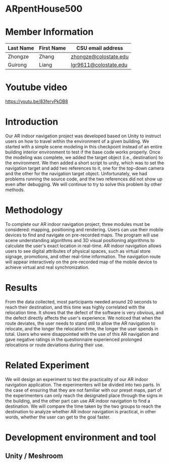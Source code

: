 # ARpentHouse500
# Member Information
Last Name | First Name | CSU email address
-----------|------------|-----------
Zhongze     |Zhang     |zhongze@colostate.edu
Guirong     | Liang    |lgr9611@colostate.edu

# Youtube video

https://youtu.be/83fervPkDB8

# Introduction
Our AR indoor navigation project was developed based on Unity to instruct users on how to travel within the environment of a given building. We started with a simple scene modeling in this checkpoint instead of an entire building interior environment to test if the base code works properly. Once the modeling was complete, we added the target object (i.e., destination) to the environment. We then added a short script to unity, which was to set the navigation target and add two references to it, one for the top-down camera and the other for the navigation target object. Unfortunately, we had problems running the source code, and the two references did not show up even after debugging. We will continue to try to solve this problem by other methods.

# Methodology
To complete our AR indoor navigation project, three modules must be considered: mapping, positioning and rendering. Users can use their mobile devices to find and navigate on pre-recorded maps. The program will use scene understanding algorithms and 3D visual positioning algorithms to calculate the user's exact location in real-time. AR indoor navigation allows users to see digital attributes of physical spaces, such as virtual store signage, promotions, and other real-time information. The navigation route will appear interactively on the pre-recorded map of the mobile device to achieve virtual and real synchronization.

# Results
From the data collected, most participants needed around 20 seconds to reach their destination, and this time was highly correlated with the relocation time. It shows that the defect of the software is very obvious, and the defect directly affects the user's experience. We noticed that when the route deviates, the user needs to stand still to allow the AR navigation to relocate, and the longer the relocation time, the longer the user spends in total. Users who were disappointed with the use of this AR navigation and gave negative ratings in the questionnaire experienced prolonged relocations or route deviations during their use.
        
# Related Experiment
We will design an experiment to test the practicality of our AR indoor navigation application. The experimenters will be divided into two parts. In the case of ensuring that they are not familiar with our preset maps, part of the experimenters can only reach the designated place through the signs in the building, and the other part can use AR indoor navigation to find a destination. We will compare the time taken by the two groups to reach the destination to analyze whether AR indoor navigation is practical, in other words, whether the user can get to the goal faster.

# Development environment and tool
## Unity / Meshroom
